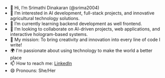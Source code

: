 - 👋 Hi, I’m Srimathi Dinakaran (@srima2004)  
- 👀 I’m interested in AI development, full-stack projects, and innovative agricultural technology solutions.  
- 🌱 I’m currently learning backend development as well frontend.  
- 💞️ I’m looking to collaborate on AI-driven projects, web applications, and interactive hologram-based systems.
- 🎯 My mission: To bring creativity and innovation into every line of code I write!
- 🌍 I'm passionate about using technology to make the world a better place
- 📫 How to reach me: [LinkedIn](https://www.linkedin.com/in/srimathi-dinakar-6628472b7)  
- 😄 Pronouns: She/Her  


